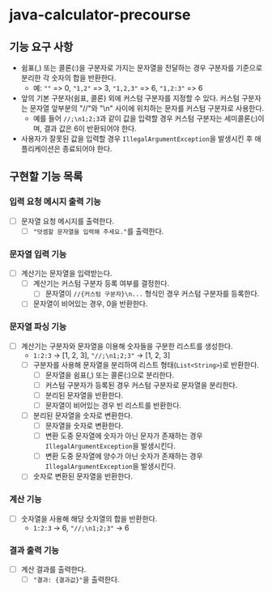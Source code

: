 # java-calculator-precourse

## 기능 요구 사항

- 쉼표(,) 또는 콜론(:)을 구분자로 가지는 문자열을 전달하는 경우 구분자를 기준으로 분리한 각 숫자의 합을 반환한다.
    - 예: `""` => 0, `"1,2"` => 3, `"1,2,3"` => 6, `"1,2:3"` => 6
- 앞의 기본 구분자(쉼표, 콜론) 외에 커스텀 구분자를 지정할 수 있다. 커스텀 구분자는 문자열 앞부분의 "//"와 "\n" 사이에 위치하는 문자를 커스텀 구분자로 사용한다.
    - 예를 들어 `//;\n1;2;3`과 같이 값을 입력할 경우 커스텀 구분자는 세미콜론(;)이며, 결과 값은 6이 반환되어야 한다.
- 사용자가 잘못된 값을 입력할 경우 `IllegalArgumentException`을 발생시킨 후 애플리케이션은 종료되어야 한다.

## 구현할 기능 목록

### 입력 요청 메시지 출력 기능

- [ ] 문자열 요청 메시지를 출력한다.
    - [ ] `"덧셈할 문자열을 입력해 주세요."`를 출력한다.

### 문자열 입력 기능

- [ ] 계산기는 문자열을 입력받는다.
    - [ ] 계산기는 커스텀 구분자 등록 여부를 결정한다.
        - [ ] 문자열이 `//{커스텀 구분자}\n...` 형식인 경우 커스텀 구분자를 등록한다.
    - [ ] 문자열이 비어있는 경우, 0을 반환한다.

### 문자열 파싱 기능

- [ ] 계산기는 구분자와 문자열을 이용해 숫자들을 구분한 리스트를 생성한다.
    - `1:2:3` -> [1, 2, 3], `"//;\n1;2;3"` -> [1, 2, 3]
    - [ ] 구분자를 사용해 문자열을 분리하여 리스트 형태(`List<String>`)로 반환한다.
        - [ ] 문자열을 쉼표(,) 또는 콜론(:)으로 분리한다.
        - [ ] 커스텀 구분자가 등록된 경우 커스텀 구분자로 문자열을 분리한다.
        - [ ] 분리된 문자열을 반환한다.
        - [ ] 문자열이 비어있는 경우 빈 리스트를 반환한다.
    - [ ] 분리된 문자열을 숫자로 변환한다.
        - [ ] 문자열을 숫자로 변환한다.
        - [ ] 변환 도중 문자열에 숫자가 아닌 문자가 존재하는 경우 `IllegalArgumentException`을 발생시킨다.
        - [ ] 변환 도중 문자열에 양수가 아닌 숫자가 존재하는 경우 `IllegalArgumentException`을 발생시킨다.
    - [ ] 숫자로 변환된 문자열을 반환한다.

### 계산 기능

- [ ] 숫자열을 사용해 해당 숫자열의 합을 반환한다.
    - `1:2:3` -> 6, `"//;\n1;2;3"` -> 6

### 결과 출력 기능

- [ ] 계산 결과를 출력한다.
    - [ ] `"결과: {결과값}"`을 출력한다.